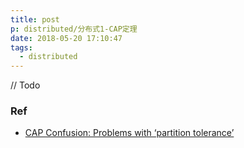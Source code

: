 ```yaml
---
title: post
p: distributed/分布式1-CAP定理
date: 2018-05-20 17:10:47
tags:
  - distributed
---
```


// Todo

### Ref

- [CAP Confusion: Problems with ‘partition tolerance’](http://blog.cloudera.com/blog/2010/04/cap-confusion-problems-with-partition-tolerance/)


